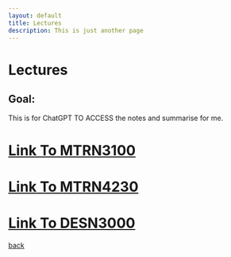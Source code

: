 ```yaml
---
layout: default
title: Lectures 
description: This is just another page
---
```


#  Lectures 

## Goal:

This is for ChatGPT TO ACCESS the notes and summarise for me.

# [Link To MTRN3100](/MTRN3100/lectures.html)

# [Link To MTRN4230](/MTRN4230/lectures.html)

# [Link To DESN3000](/DESN3000/lectures.html)

[back](../index.html)